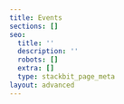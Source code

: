 ```yaml
---
title: Events
sections: []
seo:
  title: ''
  description: ''
  robots: []
  extra: []
  type: stackbit_page_meta
layout: advanced
---
```

